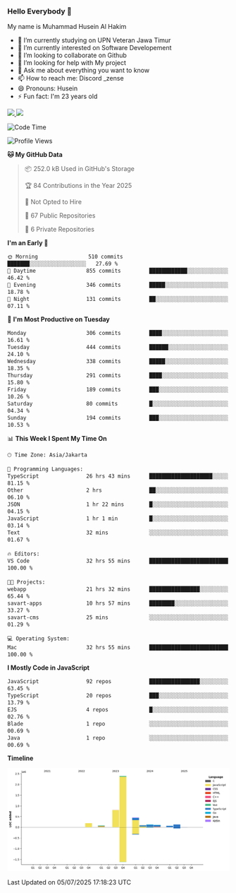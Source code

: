 ### Hello Everybody 👋

My name is Muhammad Husein Al Hakim

- 🔭 I’m currently studying on UPN Veteran Jawa Timur
- 🌱 I’m currently interested on Software Developement
- 👯 I’m looking to collaborate on Github
- 🤔 I’m looking for help with My project
- 💬 Ask me about everything you want to know
- 📫 How to reach me: Discord _zense
- 😄 Pronouns: Husein
- ⚡ Fun fact: I'm 23 years old

<p align="left">
<a href="https://github.com/huseinhq">
  <img height="180em" src="https://github-readme-stats-eight-theta.vercel.app/api?username=huseinhq&show_icons=true&theme=algolia&include_all_commits=true&count_private=true"/>
  <img height="180em" src="https://github-readme-stats-eight-theta.vercel.app/api/top-langs/?username=huseinhq&layout=compact&langs_count=8&theme=algolia"/>
</a>
</p>

<!--START_SECTION:waka-->
![Code Time](http://img.shields.io/badge/Code%20Time-2%2C353%20hrs%2023%20mins-blue)

![Profile Views](http://img.shields.io/badge/Profile%20Views-2-blue)

**🐱 My GitHub Data** 

> 📦 252.0 kB Used in GitHub's Storage 
 > 
> 🏆 84 Contributions in the Year 2025
 > 
> 🚫 Not Opted to Hire
 > 
> 📜 67 Public Repositories 
 > 
> 🔑 6 Private Repositories 
 > 
**I'm an Early 🐤** 

```text
🌞 Morning                510 commits         ███████░░░░░░░░░░░░░░░░░░   27.69 % 
🌆 Daytime                855 commits         ████████████░░░░░░░░░░░░░   46.42 % 
🌃 Evening                346 commits         █████░░░░░░░░░░░░░░░░░░░░   18.78 % 
🌙 Night                  131 commits         ██░░░░░░░░░░░░░░░░░░░░░░░   07.11 % 
```
📅 **I'm Most Productive on Tuesday** 

```text
Monday                   306 commits         ████░░░░░░░░░░░░░░░░░░░░░   16.61 % 
Tuesday                  444 commits         ██████░░░░░░░░░░░░░░░░░░░   24.10 % 
Wednesday                338 commits         █████░░░░░░░░░░░░░░░░░░░░   18.35 % 
Thursday                 291 commits         ████░░░░░░░░░░░░░░░░░░░░░   15.80 % 
Friday                   189 commits         ███░░░░░░░░░░░░░░░░░░░░░░   10.26 % 
Saturday                 80 commits          █░░░░░░░░░░░░░░░░░░░░░░░░   04.34 % 
Sunday                   194 commits         ███░░░░░░░░░░░░░░░░░░░░░░   10.53 % 
```


📊 **This Week I Spent My Time On** 

```text
🕑︎ Time Zone: Asia/Jakarta

💬 Programming Languages: 
TypeScript               26 hrs 43 mins      ████████████████████░░░░░   81.15 % 
Other                    2 hrs               ██░░░░░░░░░░░░░░░░░░░░░░░   06.10 % 
JSON                     1 hr 22 mins        █░░░░░░░░░░░░░░░░░░░░░░░░   04.15 % 
JavaScript               1 hr 1 min          █░░░░░░░░░░░░░░░░░░░░░░░░   03.14 % 
Text                     32 mins             ░░░░░░░░░░░░░░░░░░░░░░░░░   01.67 % 

🔥 Editors: 
VS Code                  32 hrs 55 mins      █████████████████████████   100.00 % 

🐱‍💻 Projects: 
webapp                   21 hrs 32 mins      ████████████████░░░░░░░░░   65.44 % 
savart-apps              10 hrs 57 mins      ████████░░░░░░░░░░░░░░░░░   33.27 % 
savart-cms               25 mins             ░░░░░░░░░░░░░░░░░░░░░░░░░   01.29 % 

💻 Operating System: 
Mac                      32 hrs 55 mins      █████████████████████████   100.00 % 
```

**I Mostly Code in JavaScript** 

```text
JavaScript               92 repos            ████████████████░░░░░░░░░   63.45 % 
TypeScript               20 repos            ███░░░░░░░░░░░░░░░░░░░░░░   13.79 % 
EJS                      4 repos             █░░░░░░░░░░░░░░░░░░░░░░░░   02.76 % 
Blade                    1 repo              ░░░░░░░░░░░░░░░░░░░░░░░░░   00.69 % 
Java                     1 repo              ░░░░░░░░░░░░░░░░░░░░░░░░░   00.69 % 
```



**Timeline**

![Lines of Code chart](https://raw.githubusercontent.com/HuseinHQ/HuseinHQ/main/assets/bar_graph.png)


 Last Updated on 05/07/2025 17:18:23 UTC
<!--END_SECTION:waka-->
